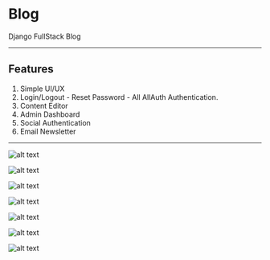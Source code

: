 # Blog
Django  FullStack Blog
****************

## Features
1. Simple UI/UX
2. Login/Logout - Reset Password - All AllAuth Authentication.
3. Content Editor
4. Admin Dashboard
5. Social Authentication
6. Email Newsletter
********


![alt text](https://github.com/Tikam02/Blog/blob/master/ss/b1.png "HomePage")

![alt text](https://github.com/Tikam02/Blog/blob/master/ss/b2.png "HomePage")

![alt text](https://github.com/Tikam02/Blog/blob/master/ss/b3.png "HomePage")

![alt text](https://github.com/Tikam02/Blog/blob/master/ss/b4.png "HomePage")

![alt text](https://github.com/Tikam02/Blog/blob/master/ss/b5.png "HomePage")

![alt text](https://github.com/Tikam02/Blog/blob/master/ss/b6.png "HomePage")

![alt text](https://github.com/Tikam02/Blog/blob/master/ss/b7.png "Content Editor")


